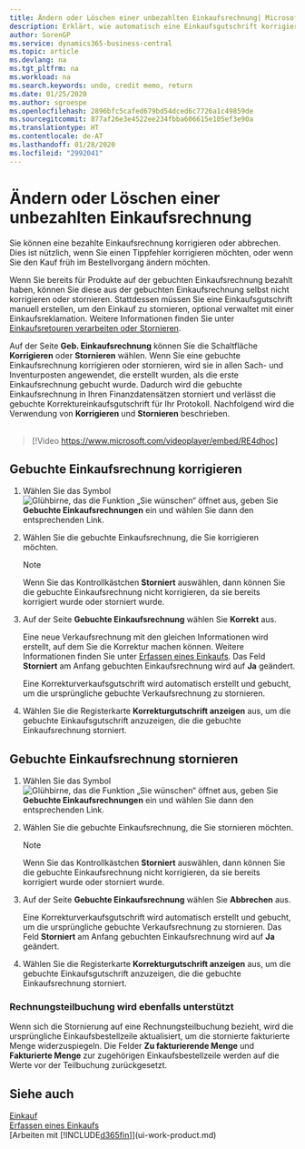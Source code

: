 ```yaml
---
title: Ändern oder Löschen einer unbezahlten Einkaufsrechnung| Microsoft Docs
description: Erklärt, wie automatisch eine Einkaufsgutschrift korrigiert, abgebrochen oder rückgängig gemacht wird und eine gebuchte Einkaufsrechnung erstellt wird.
author: SorenGP
ms.service: dynamics365-business-central
ms.topic: article
ms.devlang: na
ms.tgt_pltfrm: na
ms.workload: na
ms.search.keywords: undo, credit memo, return
ms.date: 01/25/2020
ms.author: sgroespe
ms.openlocfilehash: 2896bfc5cafed679bd54dced6c7726a1c49859de
ms.sourcegitcommit: 877af26e3e4522ee234fbba606615e105ef3e90a
ms.translationtype: HT
ms.contentlocale: de-AT
ms.lasthandoff: 01/28/2020
ms.locfileid: "2992041"
---
```

# <a name="correct-or-cancel-unpaid-purchase-invoices"></a>Ändern oder Löschen einer unbezahlten Einkaufsrechnung
Sie können eine bezahlte Einkaufsrechnung korrigieren oder abbrechen. Dies ist nützlich, wenn Sie einen Tippfehler korrigieren möchten, oder wenn Sie den Kauf früh im Bestellvorgang ändern möchten.

Wenn Sie bereits für Produkte auf der gebuchten Einkaufsrechnung bezahlt haben, können Sie diese aus der gebuchten Einkaufsrechnung selbst nicht korrigieren oder stornieren. Stattdessen müssen Sie eine Einkaufsgutschrift manuell erstellen, um den Einkauf zu stornieren, optional verwaltet mit einer Einkaufsreklamation. Weitere Informationen finden Sie unter [Einkaufsretouren verarbeiten oder Stornieren](purchasing-how-process-purchase-returns-cancellations.md).

Auf der Seite **Geb. Einkaufsrechnung** können Sie die Schaltfläche **Korrigieren** oder **Stornieren** wählen. Wenn Sie eine gebuchte Einkaufsrechnung korrigieren oder stornieren, wird sie in allen Sach- und Inventurposten angewendet, die erstellt wurden, als die erste Einkaufsrechnung gebucht wurde. Dadurch wird die gebuchte Einkaufsrechnung in Ihren Finanzdatensätzen storniert und verlässt die gebuchte Korrektureinkaufsgutschrift für Ihr Protokoll. Nachfolgend wird die Verwendung von **Korrigieren** und **Stornieren** beschrieben.
<br><br>
> [!Video https://www.microsoft.com/videoplayer/embed/RE4dhoc]

## <a name="to-correct-a-posted-purchase-invoice"></a>Gebuchte Einkaufsrechnung korrigieren
1. Wählen Sie das Symbol ![Glühbirne, das die Funktion „Sie wünschen“ öffnet](media/ui-search/search_small.png "Tell Me-Funktion") aus, geben Sie **Gebuchte Einkaufsrechnungen** ein und wählen Sie dann den entsprechenden Link.  
2. Wählen Sie die gebuchte Einkaufsrechnung, die Sie korrigieren möchten.  

    > [!NOTE]  
    >   Wenn Sie das Kontrollkästchen **Storniert** auswählen, dann können Sie die gebuchte Einkaufsrechnung nicht korrigieren, da sie bereits korrigiert wurde oder storniert wurde.
3. Auf der Seite **Gebuchte Einkaufsrechnung** wählen Sie **Korrekt** aus.

    Eine neue Verkaufsrechnung mit den gleichen Informationen wird erstellt, auf dem Sie die Korrektur machen können. Weitere Informationen finden Sie unter [Erfassen eines Einkaufs](purchasing-how-record-purchases.md). Das Feld **Storniert** am Anfang gebuchten Einkaufsrechnung wird auf **Ja** geändert.

    Eine Korrekturverkaufsgutschrift wird automatisch erstellt und gebucht, um die ursprüngliche gebuchte Verkaufsrechnung zu stornieren.
4. Wählen Sie die Registerkarte **Korrekturgutschrift anzeigen** aus, um die gebuchte Einkaufsgutschrift anzuzeigen, die die gebuchte Einkaufsrechnung storniert.

## <a name="to-cancel-a-posted-purchase-invoice"></a>Gebuchte Einkaufsrechnung stornieren
1. Wählen Sie das Symbol ![Glühbirne, das die Funktion „Sie wünschen“ öffnet](media/ui-search/search_small.png "Tell Me-Funktion") aus, geben Sie **Gebuchte Einkaufsrechnungen** ein und wählen Sie dann den entsprechenden Link.  
2. Wählen Sie die gebuchte Einkaufsrechnung, die Sie stornieren möchten.

    > [!NOTE]  
    >   Wenn Sie das Kontrollkästchen **Storniert** auswählen, dann können Sie die gebuchte Einkaufsrechnung nicht korrigieren, da sie bereits korrigiert wurde oder storniert wurde.
3. Auf der Seite **Gebuchte Einkaufsrechnung** wählen Sie **Abbrechen** aus.

    Eine Korrekturverkaufsgutschrift wird automatisch erstellt und gebucht, um die ursprüngliche gebuchte Verkaufsrechnung zu stornieren. Das Feld **Storniert** am Anfang gebuchten Einkaufsrechnung wird auf **Ja** geändert.
4. Wählen Sie die Registerkarte **Korrekturgutschrift anzeigen** aus, um die gebuchte Einkaufsgutschrift anzuzeigen, die die gebuchte Einkaufsrechnung storniert.

### <a name="partial-invoice-posting-also-supported"></a>Rechnungsteilbuchung wird ebenfalls unterstützt
Wenn sich die Stornierung auf eine Rechnungsteilbuchung bezieht, wird die ursprüngliche Einkaufsbestellzeile aktualisiert, um die stornierte fakturierte Menge widerzuspiegeln. Die Felder **Zu fakturierende Menge** und **Fakturierte Menge** zur zugehörigen Einkaufsbestellzeile werden auf die Werte vor der Teilbuchung zurückgesetzt.

## <a name="see-also"></a>Siehe auch
[Einkauf](purchasing-manage-purchasing.md)  
[Erfassen eines Einkaufs](purchasing-how-record-purchases.md)  
[Arbeiten mit [!INCLUDE[d365fin](includes/d365fin_md.md)]](ui-work-product.md)
